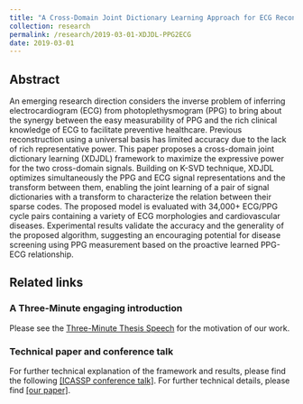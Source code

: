 ```yaml
---
title: "A Cross-Domain Joint Dictionary Learning Approach for ECG Reconstruction from PPG"
collection: research
permalink: /research/2019-03-01-XDJDL-PPG2ECG
date: 2019-03-01
---
```

## Abstract
An emerging research direction considers the inverse problem of inferring electrocardiogram (ECG) from photoplethysmogram (PPG) to bring about the synergy between the easy measurability of PPG and the rich clinical knowledge of ECG to facilitate preventive healthcare. Previous reconstruction using a universal basis has limited accuracy due to the lack of rich representative power. This paper proposes a cross-domain joint dictionary learning (XDJDL) framework to maximize the expressive power for the two cross-domain signals. Building on K-SVD technique, XDJDL optimizes simultaneously the PPG and ECG signal representations and the transform between them, enabling the joint learning of a pair of signal dictionaries with a transform to characterize the relation between their sparse codes. The proposed model is evaluated with 34,000+ ECG/PPG cycle pairs containing a variety of ECG morphologies and cardiovascular diseases. Experimental results validate the accuracy and the generality of the proposed algorithm, suggesting an encouraging potential for disease screening using PPG measurement based on the proactive learned PPG-ECG relationship.

## Related links

### A Three-Minute engaging introduction
Please see the [Three-Minute Thesis Speech](https://youtu.be/F8fYKDbBZ5Q) for the motivation of our work.

### Technical paper and conference talk
For further technical explanation of the framework and results, please find the following [[ICASSP conference talk]](https://youtu.be/3K5BkITTU-c).
For further technical details, please find [[our paper]](https://ieeexplore.ieee.org/document/9054242).
